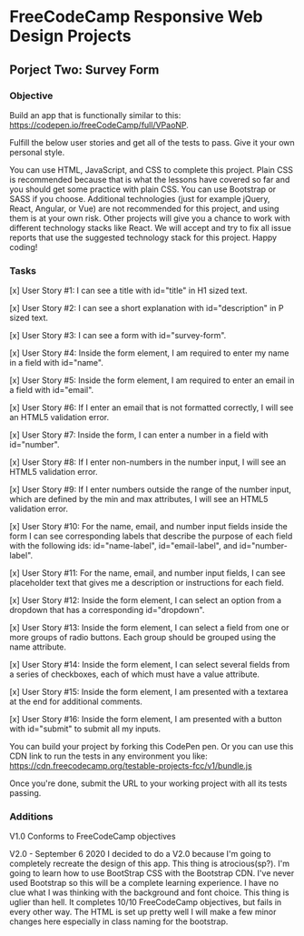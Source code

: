 # FreeCodeCamp Responsive Web Design Projects

## Porject Two: Survey Form 

### Objective
Build an app that is functionally similar to this: https://codepen.io/freeCodeCamp/full/VPaoNP.

Fulfill the below user stories and get all of the tests to pass. Give it your own personal style.

You can use HTML, JavaScript, and CSS to complete this project. Plain CSS is recommended because that is what the lessons have covered so far and you should get some practice with plain CSS. You can use Bootstrap or SASS if you choose. Additional technologies (just for example jQuery, React, Angular, or Vue) are not recommended for this project, and using them is at your own risk. Other projects will give you a chance to work with different technology stacks like React. We will accept and try to fix all issue reports that use the suggested technology stack for this project. Happy coding!

### Tasks

[x] User Story #1: I can see a title with id="title" in H1 sized text.

[x] User Story #2: I can see a short explanation with id="description" in P sized text.

[x] User Story #3: I can see a form with id="survey-form".

[x] User Story #4: Inside the form element, I am required to enter my name in a field with id="name".

[x] User Story #5: Inside the form element, I am required to enter an email in a field with id="email".

[x] User Story #6: If I enter an email that is not formatted correctly, I will see an HTML5 validation error.

[x] User Story #7: Inside the form, I can enter a number in a field with id="number".

[x] User Story #8: If I enter non-numbers in the number input, I will see an HTML5 validation error.

[x] User Story #9: If I enter numbers outside the range of the number input, which are defined by the min and max attributes, I will see an HTML5 validation error.

[x] User Story #10: For the name, email, and number input fields inside the form I can see corresponding labels that describe the purpose of each field with the following ids: id="name-label", id="email-label", and id="number-label".

[x] User Story #11: For the name, email, and number input fields, I can see placeholder text that gives me a description or instructions for each field.

[x] User Story #12: Inside the form element, I can select an option from a dropdown that has a corresponding id="dropdown".

[x] User Story #13: Inside the form element, I can select a field from one or more groups of radio buttons. Each group should be grouped using the name attribute.

[x] User Story #14: Inside the form element, I can select several fields from a series of checkboxes, each of which must have a value attribute.

[x] User Story #15: Inside the form element, I am presented with a textarea at the end for additional comments.

[x] User Story #16: Inside the form element, I am presented with a button with id="submit" to submit all my inputs.


You can build your project by forking this CodePen pen. Or you can use this CDN link to run the tests in any environment you like: https://cdn.freecodecamp.org/testable-projects-fcc/v1/bundle.js

Once you're done, submit the URL to your working project with all its tests passing.

### Additions

V1.0 Conforms to FreeCodeCamp objectives

V2.0 - September 6 2020
I decided to do a V2.0 because I'm going to completely recreate the design of this app. This thing is atrocious(sp?). I'm going to learn how to use BootStrap CSS with the Bootstrap CDN. I've never used Bootstrap so this will be a complete learning experience. I have no clue what I was thinking with the background and font choice. This thing is uglier than hell. It completes 10/10 FreeCodeCamp objectives, but fails in every other way. The HTML is set up pretty well I will make a few minor changes here especially in class naming for the bootstrap.